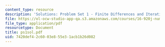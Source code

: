 ```yaml
---
content_type: resource
description: 'Solutions: Problem Set 1 - Finite Differences and Iterative Methods'
file: https://ol-ocw-studio-app-qa.s3.amazonaws.com/courses/16-920j-numerical-methods-for-partial-differential-equations-sma-5212-spring-2003/7420def42c6003e855e31acb1b26d082_ps1sol.pdf
file_type: application/pdf
resourcetype: Document
title: ps1sol.pdf
uid: 7420def4-2c60-03e8-55e3-1acb1b26d082
---
```

